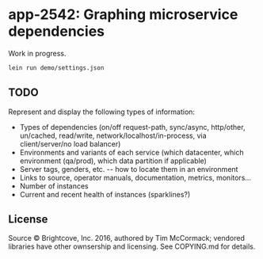 # app-2542: Graphing microservice dependencies

Work in progress.

```bash
lein run demo/settings.json
```

## TODO

Represent and display the following types of information:

- Types of dependencies (on/off request-path, sync/async, http/other,
  un/cached, read/write, network/localhost/in-process, via
  client/server/no load balancer)
- Environments and variants of each service (which datacenter, which
  environment (qa/prod), which data partition if applicable)
- Server tags, genders, etc. -- how to locate them in an environment
- Links to source, operator manuals, documentation, metrics, monitors...
- Number of instances
- Current and recent health of instances (sparklines?)

## License

Source © Brightcove, Inc. 2016, authored by Tim McCormack; vendored
libraries have other ownsership and licensing. See COPYING.md for
details.
